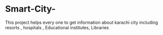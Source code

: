# Smart-City-
This project helps every one to get information about karachi city including resorts , hospitals , Educational institutes, Libraries
